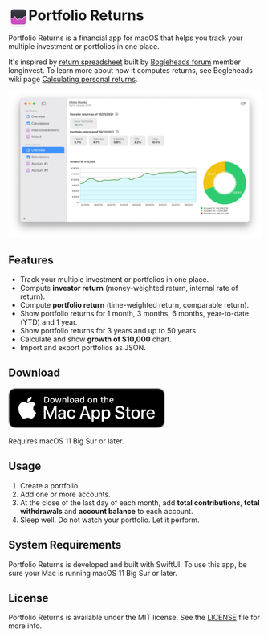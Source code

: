 # Portfolio Returns <img src="Shared/Assets.xcassets/AppIcon.appiconset/icon_256x256.png" style="width: 40px;" align="left">

Portfolio Returns is a financial app for macOS that helps you track your multiple investment or portfolios in one place.

It's inspired by [return spreadsheet](https://www.bogleheads.org/forum/viewtopic.php?f=10&t=150025) built by [Bogleheads forum](https://www.bogleheads.org/forum/index.php) member longinvest.
To learn more about how it computes returns, see Bogleheads wiki page [Calculating personal returns](https://www.bogleheads.org/wiki/Calculating_personal_returns).

![screenshot](returns.png)

## Features

* Track your multiple investment or portfolios in one place.
* Compute **investor return** (money-weighted return, internal rate of return).
* Compute **portfolio return** (time-weighted return, comparable return).
* Show portfolio returns for 1 month, 3 months, 6 months, year-to-date (YTD) and 1 year.
* Show portfolio returns for 3 years and up to 50 years.
* Calculate and show **growth of $10,000** chart.
* Import and export portfolios as JSON.

## Download

[![download on the Mac App Store](badge-download-on-the-mac-app-store.svg)](https://apps.apple.com/app/id1593819081)

Requires macOS 11 Big Sur or later.

## Usage

1. Create a portfolio.
1. Add one or more accounts.
1. At the close of the last day of each month, add **total contributions**, **total withdrawals** and **account balance** to each account.
1. Sleep well. Do not watch your portfolio. Let it perform.


## System Requirements

Portfolio Returns is developed and built with SwiftUI.
To use this app, be sure your Mac is running macOS 11 Big Sur or later.

## License

Portfolio Returns is available under the MIT license. See the [LICENSE](LICENSE) file for more info.


